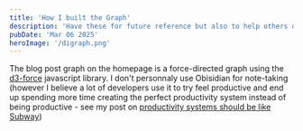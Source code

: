 ```yaml
---
title: 'How I built the Graph'
description: 'Have these for future reference but also to help others discover them'
pubDate: 'Mar 06 2025'
heroImage: '/digraph.png'
---
```


The blog post graph on the homepage is a force-directed graph using the [d3-force](https://d3js.org/d3-force) javascript library. I don't personnaly use Obisidian for note-taking (however I believe a lot of developers use it to try feel productive and end up spending more time creating the perfect productivity system instead of being productive - see my post on [productivity systems should be like Subway](./subway))
